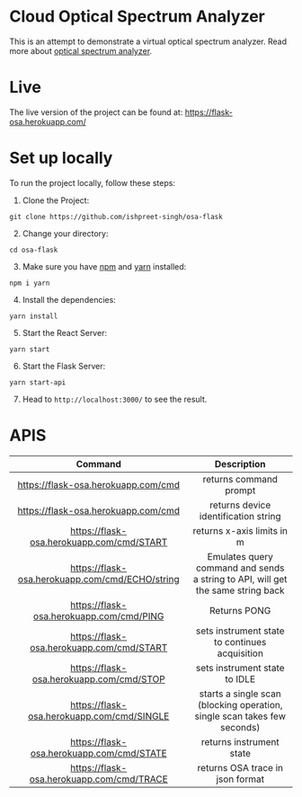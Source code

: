 # Cloud Optical Spectrum Analyzer

This is an attempt to demonstrate a virtual optical spectrum analyzer. Read more about [optical spectrum analyzer](https://www.exfo.com/en/resources/videos/product-demos/simple-intuitive-optical-spectrum-analysis/).

# Live
The live version of the project can be found at: https://flask-osa.herokuapp.com/


# Set up locally

To run the project locally, follow these steps:

1. Clone the Project:
   
```
git clone https://github.com/ishpreet-singh/osa-flask
```


2. Change your directory:
   
```
cd osa-flask
```


3. Make sure you have [npm](https://www.npmjs.com/get-npm) and [yarn](https://classic.yarnpkg.com/en/docs/install/#mac-stable) installed:

```
npm i yarn
```


4. Install the dependencies:

```
yarn install
```


5. Start the React Server:

```
yarn start
```


6. Start the Flask Server:

```
yarn start-api
```

7. Head to `http://localhost:3000/` to see the result.


# APIS

|                     Command                     |                               Description                                   |
|:-----------------------------------------------:|:-------------------------------------------------------------------------------:|
|       https://flask-osa.herokuapp.com/cmd       |                              returns command prompt                             |
|       https://flask-osa.herokuapp.com/cmd       |                       returns device identification string                      |
|    https://flask-osa.herokuapp.com/cmd/START    |                            returns x-axis limits in m                           |
| https://flask-osa.herokuapp.com/cmd/ECHO/string | Emulates query command and sends a string to API, will get the same string back |
|     https://flask-osa.herokuapp.com/cmd/PING    |                                   Returns PONG                                  |
|    https://flask-osa.herokuapp.com/cmd/START    |                  sets instrument state to continues acquisition                 |
|     https://flask-osa.herokuapp.com/cmd/STOP    |                          sets instrument state to IDLE                          |
|    https://flask-osa.herokuapp.com/cmd/SINGLE   |     starts a single scan (blocking operation, single scan takes few seconds)    |
|    https://flask-osa.herokuapp.com/cmd/STATE    |                             returns instrument state                            |
|    https://flask-osa.herokuapp.com/cmd/TRACE    |                         returns OSA trace in json format                        |
